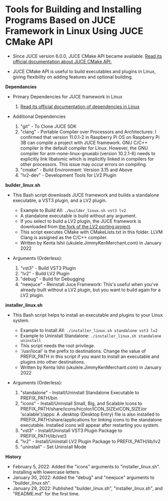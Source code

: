 # Tools for Building and Installing Programs Based on JUCE Framework in Linux Using JUCE CMake API

* Since JUCE version 6.0.0, JUCE CMake API became available. [Read its official documentation about JUCE CMake API.](https://github.com/juce-framework/JUCE/blob/master/docs/CMake%20API.md)

* JUCE CMake API is useful to build executables and plugins in Linux, giving flexibility on adding features and optional building.

**Dependancies**

* Primary Dependencies for JUCE framework in Linux
  1. [Read its official documentation of dependencies in Linux](https://github.com/juce-framework/JUCE/blob/master/docs/Linux%20Dependencies.md)

* Additional Dependencies
  1. "git" - To Clone JUCE SDK
  2. "clang" - Portable Compiler over Processors and Architectures: I confirmed that version 11.0.1-2 in Raspberry Pi OS on Raspberry Pi 3B can compile a project with JUCE framework. GNU C/C++ compiler is the default compiler for Linux. However, the GNU compiler for arm-none-linux-gnueabi (version 10.2.1-6) needs to explicitly link libatomic which is implicitly linked in compilers for other processors. This issue may occur errors on compiling.
  3. "cmake" - Build Environment: Version 3.15 and Above
  4. "lv2-dev" - Development Tools for LV2 Plugin

**builder_linux.sh**

* This Bash script downloads JUCE framework and builds a standalone executable, a VST3 plugin, and a LV2 plugin.
  * Example to Build All: `./builder_linux.sh vst3 lv2`
  * A standalone executable is build without any argument.
  * If you select to build a LV2 plugin, the JUCE framework is downloaded from [the fork of the LV2 porting project](https://github.com/lv2-porting-project/JUCE/tree/lv2).
  * This script executes CMake with CMakeLists.txt in this folder. LLVM Clang is assigned as the C/C++ compiler.
  * Written by Kenta Ishii (ukulele.JimmyKenMerchant.com) in January 2022

* Arguments (Orderless):
  1. "vst3" - Build VST3 Plugin
  2. "lv2" - Build LV2 Plugin
  3. "debug" - Build for Debugging
  4. "newjuce" - Reinstall Juce Framework: This's useful when you've already built without a LV2 plugin, but you want to build again for a LV2 plugin.

**installer_linux.sh**

* This Bash script helps to install an executable and plugins to your Linux system.
  * Example to Install All: `./installer_linux.sh standalone vst3 lv2`
  * Example to Uninstall Standalone: `./installer_linux.sh standalone uninstall`
  * This script needs the root privilege.
  * '/usr/local' is the prefix to destinations. Change the value of PREFIX_PATH in this script if you want to install an executable and plugins into other destinations.
  * Written by Kenta Ishii (ukulele.JimmyKenMerchant.com) in January 2022

* Arguments (Orderless):
  1. "standalone" - Install/Uninstall Standalone Executable to PREFIX_PATH/bin
  2. "icons" - Install/Uninstall Small, Big, and Scalable Icons to PREFIX_PATH/share/icons/hicolor/ICON_SIZExICON_SIZE(or 'scalable')/apps: A .desktop (Desktop Entry) file is also installed to PREFIX_PATH/share/applications for linking icons to the standalone executable. Installed icons will appear after restarting you system.
  3. "vst3" - Install/Uninstall VST3 Plugin Package to PREFIX_PATH/lib/vst3
  4. "lv2" - Install/Uninstall LV2 Plugin Package to PREFIX_PATH/lib/lv2
  5. "uninstall" - Set Uninstall Mode

**History**

* February 5, 2022: Added the "icons" arguments to "installer_linux.sh". Installing with lowercase letters.
* January 30, 2022: Added the "debug" and "newjuce" arguments to "builder_linux.sh".
* January 29, 2022: Published "builder_linux.sh", "installer_linux.sh", and "README.md" for the first time.
